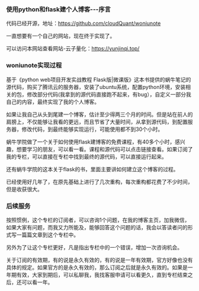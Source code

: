 ### 使用python和flask建个人博客---序言

代码已经开源，地址：https://github.com/cloudQuant/woniunote

一直想要有一个自己的网站，现在终于实现了。

可以访问本网站查看网站-云子量化：https://yunjinqi.top/

### woniunote实现过程

基于《python web项目开发实战教程 Flask版|微课版》这本书提供的蜗牛笔记的源代码，购买了腾讯云的服务器，安装了ubuntu系统，配置python环境，安装相关的包，修改部分代码(我拿到的源代码直接跑不起来，有bug），自定义一部分我自己的内容，最终实现了我的个人博客。

如果让我自己从头到尾建一个博客，估计至少得两三个月的时间。但是站在前人的肩膀上，不仅能够让我看的更远，而且节省了大量时间，从拿到源代码，到配置服务器，修改代码，到最终能够实现运行，可能使用都不到30个小时。

蜗牛学院做了一个关于如何使用flask建博客的免费课程，有40多个小时，感兴趣，想要学习的朋友，可以看一看。课程和源代码可以点击链接查看。如果订阅了我的专栏，可以直接在专栏中找到最终的源代码，可以直接运行起来。

还有蜗牛学院的这本关于flask的书，里面主要讲如何建立这个博客的过程。

已经使用好几年了，在原先基础上进行了几次重构，每次重构都花费了不少时间，但是收获很大。

### 后续服务

按照惯例，这个专栏的订阅者，可以咨询1个问题，在我的博客主页，加我微信，如果大家有问题，而我又力所能及，能够回答这个问题的话，我会以答读者问的形式写一篇篇文章到这个专栏中。

另外为了让这个专栏更好，凡是指出专栏中的一个错误，增加一次咨询机会。

关于订阅的有效期，有的说是永久有效的，有的说是一年有效期，官方好像也没有具体的规定。如果官方的是永久有效的，那么订阅之后就是永久有效的。如果是一年期有效，大家到期后，可以私聊我，我找客服申请可以看更久，直到专栏结束之后，还可以看一年。


